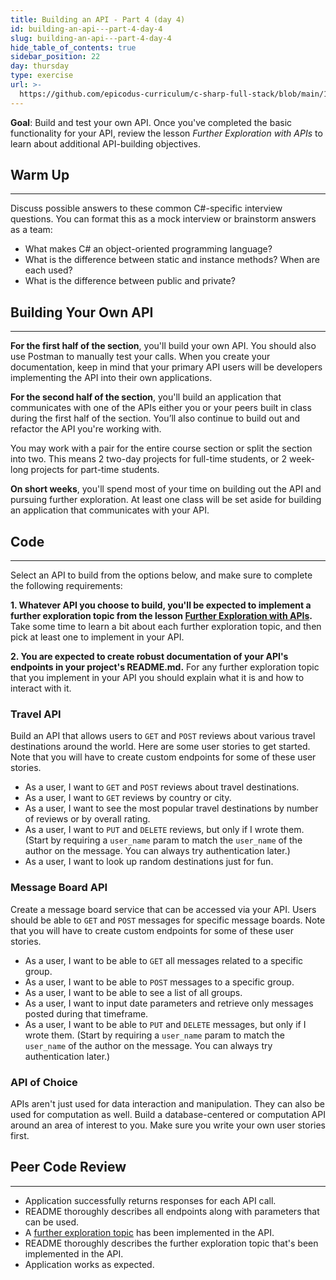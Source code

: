 ```yaml
---
title: Building an API - Part 4 (day 4)
id: building-an-api---part-4-day-4
slug: building-an-api---part-4-day-4
hide_table_of_contents: true
sidebar_position: 22
day: thursday
type: exercise
url: >-
  https://github.com/epicodus-curriculum/c-sharp-full-stack/blob/main/1a_classwork_building_an_api.md
---
```


**Goal**: Build and test your own API. Once you've completed the basic functionality for your API, review the lesson _Further Exploration with APIs_ to learn about additional API-building objectives.

## Warm Up
---

Discuss possible answers to these common C#-specific interview questions. You can format this as a mock interview or brainstorm answers as a team:

* What makes C# an object-oriented programming language?
* What is the difference between static and instance methods? When are each used?
* What is the difference between public and private?

## Building Your Own API
---

**For the first half of the section**, you'll build your own API. You should also use Postman to manually test your calls. When you create your documentation, keep in mind that your primary API users will be developers implementing the API into their own applications.

**For the second half of the section**, you'll build an application that communicates with one of the APIs either you or your peers built in class during the first half of the section. You’ll also continue to build out and refactor the API you're working with. 

You may work with a pair for the entire course section or split the section into two. This means 2 two-day projects for full-time students, or 2 week-long projects for part-time students.

**On short weeks**, you'll spend most of your time on building out the API and pursuing further exploration. At least one class will be set aside for building an application that communicates with your API.

## Code
---

Select an API to build from the options below, and make sure to complete the following requirements:

**1. Whatever API you choose to build, you'll be expected to implement a further exploration topic from the lesson [Further Exploration with APIs](https://new.learnhowtoprogram.com/c-and-net/building-an-api/further-exploration-with-apis).** Take some time to learn a bit about each further exploration topic, and then pick at least one to implement in your API.

**2. You are expected to create robust documentation of your API's endpoints in your project's README.md.** For any further exploration topic that you implement in your API you should explain what it is and how to interact with it.

### Travel API

Build an API that allows users to `GET` and `POST` reviews about various travel destinations around the world. Here are some user stories to get started. Note that you will have to create custom endpoints for some of these user stories.

* As a user, I want to `GET` and `POST` reviews about travel destinations.
* As a user, I want to `GET` reviews by country or city.
* As a user, I want to see the most popular travel destinations by number of reviews or by overall rating.
* As a user, I want to `PUT` and `DELETE` reviews, but only if I wrote them. (Start by requiring a `user_name` param to match the `user_name` of the author on the message. You can always try authentication later.)
* As a user, I want to look up random destinations just for fun.

### Message Board API

Create a message board service that can be accessed via your API. Users should be able to `GET` and `POST` messages for specific message boards. Note that you will have to create custom endpoints for some of these user stories.

* As a user, I want to be able to `GET` all messages related to a specific group.
* As a user, I want to be able to `POST` messages to a specific group.
* As a user, I want to be able to see a list of all groups.
* As a user, I want to input date parameters and retrieve only messages posted during that timeframe.
* As a user, I want to be able to `PUT` and `DELETE` messages, but only if I wrote them. (Start by requiring a `user_name` param to match the `user_name` of the author on the message. You can always try authentication later.)

### API of Choice

APIs aren't just used for data interaction and manipulation. They can also be used for computation as well. Build a database-centered or computation API around an area of interest to you. Make sure you write your own user stories first.

## Peer Code Review
---

* Application successfully returns responses for each API call.
* README thoroughly describes all endpoints along with parameters that can be used.
* A [further exploration topic](https://new.learnhowtoprogram.com/c-and-net/building-an-api/further-exploration-with-apis) has been implemented in the API.
* README thoroughly describes the further exploration topic that's been implemented in the API.
* Application works as expected.
